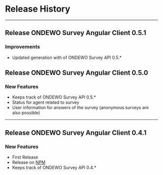 # Release History
*****************
## Release ONDEWO Survey Angular Client 0.5.1

### Improvements
* Updated generation with of ONDEWO Survey API 0.5.*
## Release ONDEWO Survey Angular Client 0.5.0

### New Features
* Keeps track of ONDEWO Survey API 0.5.*
* Status for agent related to survey
* User information for answers of the survey (anonymous surveys are also possible)

***

## Release ONDEWO Survey Angular Client 0.4.1

### New Features
* First Release
* Release on [NPM](https://www.npmjs.com/package/@ondewo/survey-client-angular)
* Keeps track of ONDEWO Survey API 0.4.*
